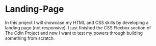 # Landing-Page
In this project I will showcase my HTML and CSS skills by developing a landing page (not responsive). I just finished the CSS Flexbox section of The Odin Project and now I want to test my powers through building something from scratch.